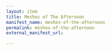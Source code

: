 ```yaml
---
layout: item
title: Meshes of The Afternoon
manifest_name: meshes-of-the-afternoon
permalink: meshes-of-the-afternoon
external_manifest_url: 

---
```

<!-- Add an essay or interpretive material below this line,
using HTML or markdown.  Do not modify this file above this line -->
